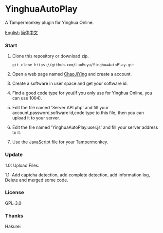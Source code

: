 # YinghuaAutoPlay
A Tampermonkey plugin for Yinghua Online.

[English](https://github.com/LuoMuyu/YinghuaAutoPlay/blob/main/README.md) [简体中文](https://github.com/LuoMuyu/YinghuaAutoPlay/blob/main/README_CN.md)

### Start
1. Clone this repository or download zip.

    `git clone https://github.com/LuoMuyu/YinghuaAutoPlay.git`

2. Open a web page named [ChaoJiYing](https://www.chaojiying.com/) and create a account.

3. Create a software in user space and get your software id.

4. Find a good code type for you(If you only use for Yinghua Online, you can use 1004).

5. Edit the file named 'Server API.php' and fill your account,password,software id,code type to this file, then you can upload it to your server.

6. Edit the file named 'YinghuaAutoPlay.user.js' and fill your server address to it.

7. Use the JavaScript file for your Tampermonkey.

### Update
1.0: Upload Files.

1.1: Add captcha detection, add complete detection, add information log, Delete and merged some code.

### License
GPL-3.0

### Thanks
Hakurei
